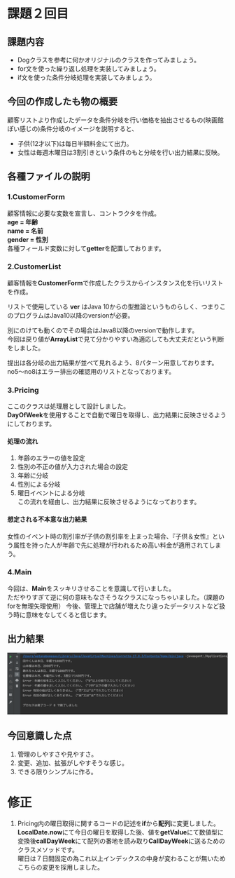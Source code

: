 # 課題２回目
## 課題内容
- Dogクラスを参考に何かオリジナルのクラスを作ってみましょう。
- for文を使った繰り返し処理を実装してみましょう。
- if文を使った条件分岐処理を実装してみましょう。
## 今回の作成したも物の概要
顧客リストより作成したデータを条件分岐を行い価格を抽出させるもの(映画館ぽい感じの)条件分岐のイメージを説明すると、
- 子供(12才以下)は毎日半額料金にて出力。
- 女性は毎週木曜日は3割引きという条件のもと分岐を行い出力結果に反映。
## 各種ファイルの説明
### 1.CustomerForm
顧客情報に必要な変数を宣言し、コントラクタを作成。   
**age = 年齢**   
**name = 名前**   
**gender = 性別**   
各種フィールド変数に対して**getter**を配置しております。
### 2.CustomerList
顧客情報を**CustomerForm**で作成したクラスからインスタンス化を行いリストを作成。

リストで使用している **ver** はJava 10からの型推論というものらしく、つまりこのプログラムはJava10以降のversionが必要。

別にのけても動くのでその場合はJava8以降のversionで動作します。  
今回は戻り値が**ArrayList**で見て分かりやすい為適応しても大丈夫だという判断をしました。

提出は各分岐の出力結果が並べて見れるよう、8パターン用意しております。  
no5〜no8はエラー排出の確認用のリストとなっております。

### 3.Pricing

ここのクラスは処理層として設計しました。  
**DayOfWeek**を使用することで自動で曜日を取得し、出力結果に反映させるようにしております。

#### 処理の流れ
1. 年齢のエラーの値を設定
2.  性別の不正の値が入力された場合の設定
3. 年齢に分岐
4. 性別による分岐
5. 曜日イベントによる分岐    
   この流れを経由し、出力結果に反映させるようになっております。
#### 想定される不本意な出力結果
女性のイベント時の割引率が子供の割引率を上まった場合、『子供＆女性』という属性を持った人が年齢で先に処理が行われるため高い料金が適用されてしまう。
### 4.Main
今回は、**Main**をスッキリさせることを意識して行いました。  
ただやりすぎて逆に何の意味もなさそうなクラスになっちゃいました。（課題のforを無理矢理使用）  今後、管理上で店舗が増えたり違ったデータリストなど扱う時に意味をなしてくると信じます。
## 出力結果
![](outputResult/outputResult.png)
## 今回意識した点
1. 管理のしやすさや見やすさ。
2. 変更、追加、拡張がしやすそうな感じ。
3. できる限りシンプルに作る。  
# 修正
1. Pricing内の曜日取得に関するコードの記述を**if**から**配列**に変更しました。  
  **LocalDate.now**にて今日の曜日を取得した後、値を**getValue**にて数値型に変換後**callDayWeek**にて配列の番地を読み取り**CallDayWeek**に送るためのクラスメソッドです。  
  曜日は７日間固定の為これ以上インデックスの中身が変わることが無いためこちらの変更を採用しました。  
